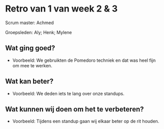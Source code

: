# Retro van 1 van week 2 & 3
Scrum master: Achmed

Groepsleden: Aly; Henk; Mylene

## Wat ging goed?
 - Voorbeeld: We gebruikten de Pomedoro techniek en dat was heel fijn om mee te werken.

## Wat kan beter?
 - Voorbeeld: We deden iets te lang over onze standups.

## Wat kunnen wij doen om het te verbeteren?
 - Voorbeeld: Tijdens een standup gaan wij elkaar beter op de rit houden.